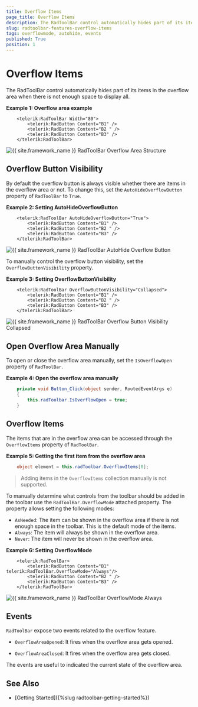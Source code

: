 ```yaml
---
title: Overflow Items
page_title: Overflow Items
description: The RadToolBar control automatically hides part of its items in the overflow area if there is not enough space to display all.
slug: radtoolbar-features-overflow-items
tags: overflowmode, autohide, events
published: True
position: 1
---
```


# Overflow Items

The RadToolBar control automatically hides part of its items in the overflow area when there is not enough space to display all.

__Example 1: Overflow area example__
```XAML
	<telerik:RadToolBar Width="80">
		<telerik:RadButton Content="B1" />
		<telerik:RadButton Content="B2 " />
		<telerik:RadButton Content="B3" />
	</telerik:RadToolBar>
```

![{{ site.framework_name }} RadToolBar Overflow Area Structure](images/radtoolbar-features-overflow-items-0.png)

## Overflow Button Visibility

By default the overflow button is always visible whether there are items in the overflow area or not. To change this, set the `AutoHideOverflowButton` property of `RadToolBar` to `True`.

__Example 2: Setting AutoHideOverflowButton__
```XAML
	<telerik:RadToolBar AutoHideOverflowButton="True">
		<telerik:RadButton Content="B1" />
		<telerik:RadButton Content="B2 " />
		<telerik:RadButton Content="B3" />
	</telerik:RadToolBar>
```

![{{ site.framework_name }} RadToolBar AutoHide Overflow Button](images/radtoolbar-features-overflow-items-1.png)

To manually control the overflow button visibility, set the `OverflowButtonVisibility` property.

__Example 3: Setting OverflowButtonVisibility__
```XAML
	<telerik:RadToolBar OverflowButtonVisibility="Collapsed">
		<telerik:RadButton Content="B1" />
		<telerik:RadButton Content="B2 " />
		<telerik:RadButton Content="B3" />
	</telerik:RadToolBar>
```

![{{ site.framework_name }} RadToolBar Overflow Button Visibility Collapsed](images/radtoolbar-features-overflow-items-2.png)

## Open Overflow Area Manually

To open or close the overflow area manually, set the `IsOverflowOpen` property of `RadToolBar`.

__Example 4: Open the overflow area manually__
```C#
	private void Button_Click(object sender, RoutedEventArgs e)
	{
		this.radToolbar.IsOverflowOpen = true;
	}
```

## Overflow Items

The items that are in the overflow area can be accessed through the `OverflowItems` property of `RadToolBar`.

__Example 5: Getting the first item from the overflow area__
```C#	
	object element = this.radToolbar.OverflowItems[0];
```

> Adding items in the `OverflowItems` collection manually is not supported.

To manually determine what controls from the toolbar should be added in the toolbar use the `RadToolBar.OverflowMode` attached property. The property allows setting the following modes:

* `AsNeeded`: The item can be shown in the overflow area if there is not enough space in the toolbar. This is the default mode of the items.
* `Always`: The item will always be shown in the overflow area.
* `Never`: The item will never be shown in the overflow area.

__Example 6: Setting OverflowMode__
```XAML
	<telerik:RadToolBar>
		<telerik:RadButton Content="B1" telerik:RadToolBar.OverflowMode="Always"/>
		<telerik:RadButton Content="B2 " />
		<telerik:RadButton Content="B3" />
	</telerik:RadToolBar>
```

![{{ site.framework_name }} RadToolBar OverflowMode Always](images/radtoolbar-features-overflow-items-3.png)

## Events

`RadToolBar` expose two events related to the overflow feature. 

* `OverflowAreaOpened`: It fires when the overflow area gets opened.

* `OverflowAreaClosed`: It fires when the overflow area gets closed.

The events are useful to indicated the current state of the overflow area.

## See Also
* [Getting Started]({%slug radtoolbar-getting-started%})
